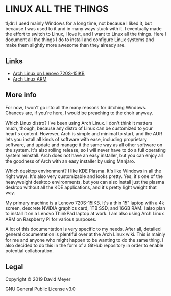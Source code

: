 # LINUX ALL THE THINGS

tl;dr: I used mainly Windows for a long time, not because I liked it, but because I was used to it and in many ways stuck with it.  I eventually made the effort to switch to Linux, I love it, and I want to Linux all the things.  Here I document all the things I do to install and configure Linux systems and make them slightly more awesome than they already are.

## Links

- [Arch Linux on Lenovo 720S-15IKB](docs/arch-lenovo720s.md)
- [Arch Linux ARM](docs/arch-arm.md)

## More info

For now, I won't go into all the many reasons for ditching Windows.  Chances are, if you're here, I would be preaching to the choir anyway.

Which Linux distro?  I've been using Arch Linux.  I don't think it matters much, though, because any distro of Linux can be customized to your heart's content.  However, Arch is simple and minimal to start, and the AUR lets you install all kinds of software with ease, including proprietary software, and update and manage it the same way as all other software on the system.  It's also rolling release, so I will never have to do a full operating system reinstall.  Arch does not have an easy installer, but you can enjoy all the goodness of Arch with an easy installer by using Manjaro.

Which desktop environment?  I like KDE Plasma.  It's like Windows in all the right ways.  It's also very customizable and looks pretty.  Yes, it's one of the heavyweight desktop environments, but you can also install just the plasma desktop without all the KDE applications, and it's pretty light weight that way.

My primary machine is a Lenovo 720S-15IKB.  It's a thin 15" laptop with a 4k screen, descrete NVIDIA graphics card, 1TB SSD, and 16GB RAM.  I also plan to install it on a Lenovo ThinkPad laptop at work.  I am also using Arch Linux ARM on Raspberry Pi for various purposes.

A lot of this documentation is very specific to my needs.  After all, detailed general documentation is plentiful over at the Arch Linux wiki.  This is mainly for me and anyone who might happen to be wanting to do the same thing.  I also decided to do this in the form of a GitHub repository in order to enable potential collaboration.

## Legal

Copyright &copy; 2019 David Meyer

GNU General Public License v3.0
